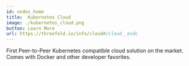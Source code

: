```yaml
---
id: nodes_home
title:  Kubernetes Cloud
image: ./kubernetes_cloud.png
button: Learn More
url: https://threefold.io/info/cloud#/cloud__evdc
---
```


First Peer-to-Peer Kubernetes compatible cloud solution on the market. Comes with Docker and other developer favorites.

<br>